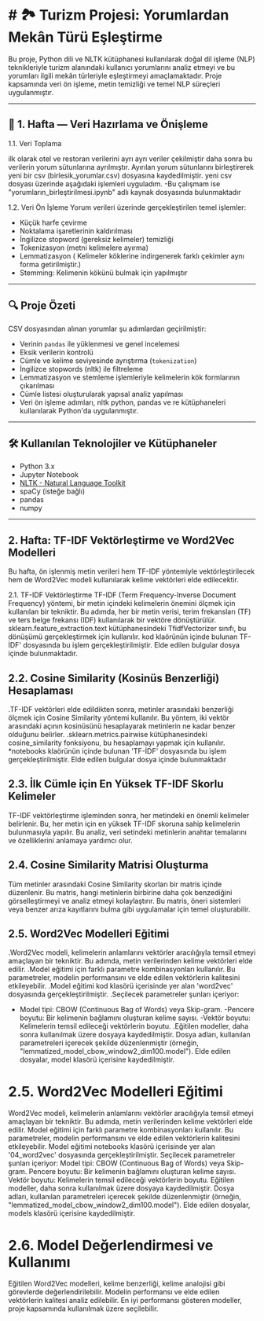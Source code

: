 #  # 🏞️ Turizm Projesi: Yorumlardan Mekân Türü Eşleştirme

Bu proje, Python dili ve NLTK kütüphanesi kullanılarak doğal dil işleme (NLP) teknikleriyle turizm alanındaki kullanıcı yorumlarını analiz etmeyi ve bu yorumları ilgili mekân türleriyle eşleştirmeyi amaçlamaktadır. Proje kapsamında veri ön işleme, metin temizliği ve temel NLP süreçleri uygulanmıştır.

---

## 📅 1. Hafta — Veri Hazırlama ve Önişleme
1.1. Veri Toplama

ilk olarak otel ve restoran verilerini ayrı ayrı veriler çekilmiştir daha sonra bu verilerin yorum sütunlarına ayrılmıştır.
Ayırılan yorum sütunlarını birleştirerek yeni bir csv (birlesik_yorumlar.csv) dosyasına kaydedilmiştir.
yeni csv dosyası üzerinde aşağıdaki işlemleri uyguladım.
-Bu çalışmam ise "yorumların_birleştirilmesi.ipynb" adlı kaynak dosyasında bulunmaktadır

1.2. Veri Ön İşleme
Yorum verileri üzerinde gerçekleştirilen temel işlemler:

-  Küçük harfe çevirme  
-  Noktalama işaretlerinin kaldırılması  
-  İngilizce stopword (gereksiz kelimeler) temizliği  
-  Tokenizasyon (metni kelimelere ayırma)  
-  Lemmatizasyon ( Kelimeler köklerine indirgenerek farklı çekimler aynı forma getirilmiştir.) 
- Stemming: Kelimenin kökünü bulmak için yapılmıştır

---

## 🔍 Proje Özeti

CSV dosyasından alınan yorumlar şu adımlardan geçirilmiştir:

- Verinin `pandas` ile yüklenmesi ve genel incelemesi
- Eksik verilerin kontrolü
- Cümle ve kelime seviyesinde ayrıştırma (`tokenization`)
- İngilizce stopwords (nltk) ile filtreleme
- Lemmatizasyon ve stemleme işlemleriyle kelimelerin kök formlarının çıkarılması
- Cümle listesi oluşturularak yapısal analiz yapılması
- Veri ön işleme adımları, nltk python, pandas ve re kütüphaneleri kullanılarak Python'da uygulanmıştır.

---

## 🛠️ Kullanılan Teknolojiler ve Kütüphaneler

- Python 3.x
- Jupyter Notebook
- [NLTK - Natural Language Toolkit](https://www.nltk.org/)
- spaCy (isteğe bağlı)
- pandas
- numpy

---

##  2. Hafta: TF-IDF Vektörleştirme ve Word2Vec Modelleri 

Bu hafta, ön işlenmiş metin verileri hem TF-IDF yöntemiyle vektörleştirilecek hem de Word2Vec modeli kullanılarak kelime vektörleri elde edilecektir.

2.1. TF-IDF Vektörleştirme
TF-IDF (Term Frequency-Inverse Document Frequency) yöntemi, bir metin içindeki kelimelerin önemini ölçmek için kullanılan bir tekniktir. Bu adımda, her bir metin verisi, terim frekansları (TF) ve ters belge frekansı (IDF) kullanılarak bir vektöre dönüştürülür.
sklearn.feature_extraction.text kütüphanesindeki TfidfVectorizer sınıfı, bu dönüşümü gerçekleştirmek için kullanılır.
kod klaörünün içinde bulunan TF-İDF' dosyasında bu işlem gerçekleştirilmiştir. Elde edilen bulgular dosya içinde bulunmaktadır.

## 2.2. Cosine Similarity (Kosinüs Benzerliği) Hesaplaması
.TF-IDF vektörleri elde edildikten sonra, metinler arasındaki benzerliği ölçmek için Cosine 
 Similarity yöntemi kullanılır. Bu yöntem, iki vektör arasındaki açının kosinüsünü hesaplayarak 
 metinlerin ne kadar benzer olduğunu belirler.
.sklearn.metrics.pairwise kütüphanesindeki cosine_similarity fonksiyonu, bu hesaplamayı yapmak 
 için kullanılır. *notebooks klaörünün içinde bulunan 'TF-İDF' dosyasında bu işlem 
 gerçekleştirilmiştir. Elde edilen bulgular dosya içinde bulunmaktadır
 
## 2.3. İlk Cümle için En Yüksek TF-IDF Skorlu Kelimeler
TF-IDF vektörleştirme işleminden sonra, her metindeki en önemli kelimeler belirlenir. Bu, her metin için en yüksek TF-IDF skoruna sahip kelimelerin bulunmasıyla yapılır.
Bu analiz, veri setindeki metinlerin anahtar temalarını ve özelliklerini anlamaya yardımcı olur.

## 2.4. Cosine Similarity Matrisi Oluşturma
Tüm metinler arasındaki Cosine Similarity skorları bir matris içinde düzenlenir. Bu matris, hangi metinlerin birbirine daha çok benzediğini görselleştirmeyi ve analiz etmeyi kolaylaştırır.
Bu matris, öneri sistemleri veya benzer arıza kayıtlarını bulma gibi uygulamalar için temel oluşturabilir.
## 2.5. Word2Vec Modelleri Eğitimi
.Word2Vec modeli, kelimelerin anlamlarını vektörler aracılığıyla temsil etmeyi amaçlayan bir 
 tekniktir. Bu adımda, metin verilerinden kelime vektörleri elde edilir.
.Model eğitimi için farklı parametre kombinasyonları kullanılır. Bu parametreler, modelin 
 performansını ve elde edilen vektörlerin kalitesini etkileyebilir.
.Model eğitimi kod klasörü içerisinde yer alan 'word2vec' dosyasında gerçekleştirilmiştir.
.Seçilecek parametreler şunları içeriyor:
 - Model tipi: CBOW (Continuous Bag of Words) veya Skip-gram.
  -Pencere boyutu: Bir kelimenin bağlamını oluşturan kelime sayısı.
  -Vektör boyutu: Kelimelerin temsil edileceği vektörlerin boyutu.
.Eğitilen modeller, daha sonra kullanılmak üzere dosyaya kaydedilmiştir. Dosya adları, 
 kullanılan parametreleri içerecek şekilde düzenlenmiştir (örneğin, "lemmatized_model_cbow_window2_dim100.model"). Elde edilen dosyalar, model  klasörü içerisine 
 kaydedilmiştir.
# 2.5. Word2Vec Modelleri Eğitimi
Word2Vec modeli, kelimelerin anlamlarını vektörler aracılığıyla temsil etmeyi amaçlayan bir tekniktir. Bu adımda, metin verilerinden kelime vektörleri elde edilir.
Model eğitimi için farklı parametre kombinasyonları kullanılır. Bu parametreler, modelin performansını ve elde edilen vektörlerin kalitesini etkileyebilir.
Model eğitimi notebooks klasörü içerisinde yer alan '04_word2vec' dosyasında gerçekleştirilmiştir.
Seçilecek parametreler şunları içeriyor:
Model tipi: CBOW (Continuous Bag of Words) veya Skip-gram.
Pencere boyutu: Bir kelimenin bağlamını oluşturan kelime sayısı.
Vektör boyutu: Kelimelerin temsil edileceği vektörlerin boyutu.
Eğitilen modeller, daha sonra kullanılmak üzere dosyaya kaydedilmiştir. Dosya adları, kullanılan parametreleri içerecek şekilde düzenlenmiştir (örneğin, "lemmatized_model_cbow_window2_dim100.model"). Elde edilen dosyalar, models klasörü içerisine kaydedilmiştir.
# 2.6. Model Değerlendirmesi ve Kullanımı
Eğitilen Word2Vec modelleri, kelime benzerliği, kelime analojisi gibi görevlerde değerlendirilebilir.
Modelin performansı ve elde edilen vektörlerin kalitesi analiz edilebilir.
En iyi performansı gösteren modeller, proje kapsamında kullanılmak üzere seçilebilir.
